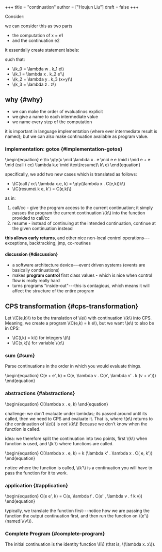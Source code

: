 +++
title = "continuation"
author = ["Houjun Liu"]
draft = false
+++

Consider:

we can consider this as two parts

-   the computation of x = e1
-   and the continuation e2

it essentially create statement labels:

such that:

-   \\(k\_0 = \lambda w . k\_1 e\\)
-   \\(k\_1 = \lambda x . k\_2 e'\\)
-   \\(k\_2 = \lambda y . k\_3 (x+y)\\)
-   \\(k\_3 = \lambda z . z\\)


## why {#why}

-   we can make the order of evaluatinos explicit
-   we give a name to each intermediate value
-   we name every step of the computation

it is important in language implementation (where ever intermediate result is named); but we can also make continuation available as program value.


### implementation: gotos {#implementation-gotos}

\begin{equation}
e \to \qty(x \mid  \lambda x . e \mid  e e \mid  i \mid e + e \mid  (call / cc) \lambda k.e \mid  \text{resume}\ k\ e)
\end{equation}

specifically, we add two new cases which is translated as follows:

-   \\(C(call / cc\ \lambda x.e, k) = \qty(\lambda x . C(e,k))k\\)
-   \\(C(resume\ k e, k') = C(e,k)\\)

as in:

1.  call/cc - give the program access to the current continuation; it simply passes the program the current continuation \\(k\\) into the function provided to call/cc
2.  resume - instead of continuing at the intended continuation, continue at the given continuation instead

**this allows early returns**, and other nice non-local control operations---exceptions, backtracking, jmp, co-routines


#### discussion {#discussion}

-   a software architecture device---event driven systems (events are basically continuations)
-   makes **program control** first class values - which is nice when control flow is really really hard
-   turns programs "inside-out"---this is contagious, which means it will affect the structure of the entire program


## CPS transformation {#cps-transformation}

Let \\(C(e,k)\\) to be the translation of \\(e\\) with continuation \\(k\\) into CPS. Meaning, we create a program \\(C(e,k) = k e\\), but we want \\(e\\) to also be in CPS:

-   \\(C(i,k) = ki\\) for integers \\(i\\)
-   \\(C(x,k)\\) for variable \\(x\\)


### sum {#sum}

Parse continuations in the order in which you would evaluate things.

\begin{equation}
C(e + e', k) = C(e, \lambda v . C(e', \lambda v' . k (v + v')))
\end{equation}


### abstractions {#abstractions}

\begin{equation}
C(\lambda  x . e, k)
\end{equation}

challenge: we don't evaluate under lambdas; its passed around until its called, then we need to CPS and evaluate it. That is, where \\(e\\) returns to (the continuation of \\(e\\)) is _not_ \\(k\\)! Because we don't know when the function is called.

idea: we therefore split the continuation into two points, first \\(k\\) when function is used, and \\(k'\\) where functions are called.

\begin{equation}
C(\lambda x . e, k) = k (\lambda k' . \lambda x . C( e, k'))
\end{equation}

notice where the function is called, \\(k'\\) is a continuation you will have to pass the function for it to work.


### application {#application}

\begin{equation}
C(e e', k) = C(e, \lambda  f . C(e' , \lambda  v . f k v))
\end{equation}

typically, we translate the function first---notice how we are passing the function the output continuation first, and then run the function on \\(e'\\) (named \\(v\\)).


### Complete Program {#complete-program}

The initial continuation is the identity function \\(I\\) (that is, \\(\lambda x. x\\)).
